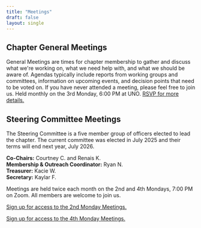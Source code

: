 ```yaml
---
title: "Meetings"
draft: false
layout: single
---
```


## Chapter General Meetings

General Meetings are times for chapter membership to gather and discuss what
we're working on, what we need help with, and what we should be aware of.
Agendas typically include reports from working groups and committees,
information on upcoming events, and decision points that need to be voted on.
If you have never attended a meeting, please feel free to join us. Held monthly
on the 3rd Monday, 6:00 PM at UNO.
[RSVP for more details.](https://docs.google.com/document/d/1XQK7C1sK4nRD_mrA3uLIq2J7Pr-jU2ooNO5NhaTUKfo/edit?usp=sharing)

## Steering Committee Meetings

The Steering Committee is a five member group of officers elected to lead the
chapter. The current committee was elected in July 2025 and their terms will end next year, July 2026.

**Co-Chairs:** Courtney C. and Renais K.  
**Membership & Outreach Coordinator:** Ryan N.  
**Treasurer:** Kacie W.  
**Secretary:** Kaylar F.

Meetings are held twice each month on the 2nd and 4th Mondays, 7:00 PM on
Zoom. All members are welcome to join us.

[Sign up for access to the 2nd Monday Meetings.](https://dsausa.zoom.us/meeting/register/X_j18Aj7Rlar8rMcPgWHyw#/registration)

[Sign up for access to the 4th Monday Meetings.](https://dsausa.zoom.us/meeting/register/SvCEDSSfSu-H0Wo-MlA0pw#/registration)
